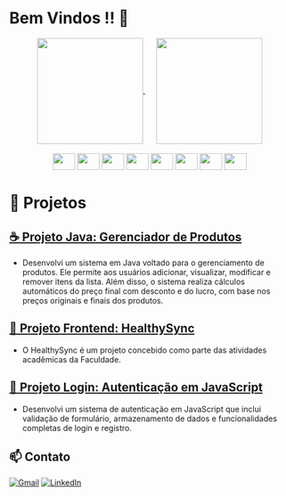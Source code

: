 # **Bem Vindos !! 🤖​**

<div align="center">
  <a href="https://github.com/anuraghazra/github-readme-stats" style="margin-right: 20px;">
    <img height="190" align="center" src="https://github-readme-stats.vercel.app/api?username=dejesuscaua&show_icons=true&theme=radical&rank_icon=github" />
  </a>
  <a href="https://github.com/anuraghazra/convoychat">
    <img height="190" align="center" src="https://github-readme-stats.vercel.app/api/top-langs?username=dejesuscaua&layout=compact&langs_count=8&card_width=320&show_icons=true&theme=radical" />
  </a>
</div>

<div align="center"><br>
  <img height="30" width="40" src="https://cdn.jsdelivr.net/gh/devicons/devicon@latest/icons/java/java-original.svg">
  <img height="30" width="40" src="https://cdn.jsdelivr.net/gh/devicons/devicon@latest/icons/javascript/javascript-original.svg">
  <img height="30" width="40" src="https://cdn.jsdelivr.net/gh/devicons/devicon@latest/icons/react/react-original.svg">
  <img height="30" width="40" src="https://cdn.jsdelivr.net/gh/devicons/devicon@latest/icons/css3/css3-original.svg">
  <img height="30" width="40" src="https://cdn.jsdelivr.net/gh/devicons/devicon@latest/icons/sass/sass-original.svg">
  <img height="30" width="40" src="https://cdn.jsdelivr.net/gh/devicons/devicon@latest/icons/html5/html5-original.svg">
  <img height="30" width="40" src="https://cdn.jsdelivr.net/gh/devicons/devicon@latest/icons/flutter/flutter-original.svg">
  <img height="30" width="40" src="https://cdn.jsdelivr.net/gh/devicons/devicon@latest/icons/intellij/intellij-original.svg">
</div>

# 🚀 Projetos 

 ## **[☕ Projeto Java: Gerenciador de Produtos](https://github.com/dejesuscaua/meuprojetojava)**
   - Desenvolvi um sistema em Java voltado para o gerenciamento de produtos. Ele permite aos usuários adicionar, visualizar, modificar e remover itens da lista. Além disso, o sistema realiza cálculos automáticos do preço final com desconto e do lucro, com base nos preços originais e finais dos produtos.

## **[🏥 Projeto Frontend: HealthySync](https://github.com/dejesuscaua/Gs-Front-Web)**
   - O HealthySync é um projeto concebido como parte das atividades acadêmicas da Faculdade. 

## **[🪪 Projeto Login: Autenticação em JavaScript](https://github.com/dejesuscaua/Login)**
   - Desenvolvi um sistema de autenticação em JavaScript que inclui validação de formulário, armazenamento de dados e funcionalidades completas de login e registro.

## 📫 Contato

[![Gmail](https://img.shields.io/badge/Gmail-D14836?style=for-the-badge&logo=gmail&logoColor=white)](mailto:dejesuscaua20@gmail.com)
[![LinkedIn](https://img.shields.io/badge/LinkedIn-0077B5?style=for-the-badge&logo=linkedin&logoColor=white)](https://www.linkedin.com/in/cau%C3%A3-jesus/)




